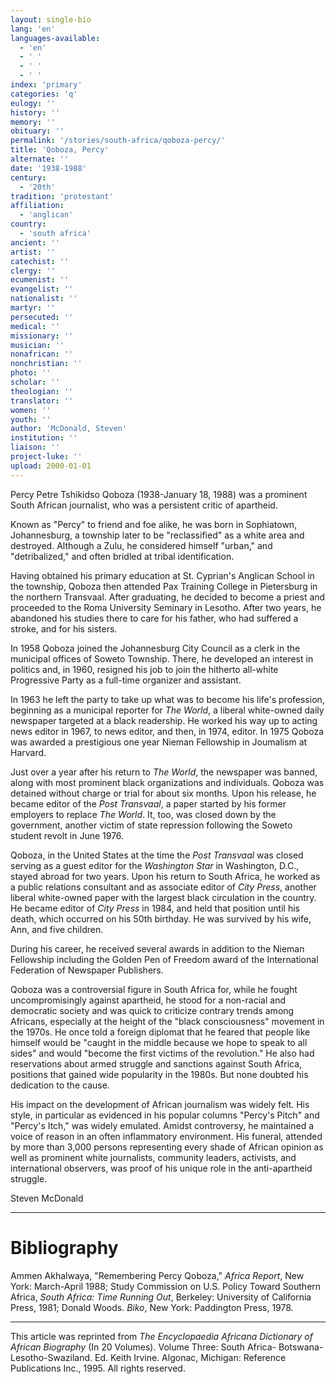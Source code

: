 ```yaml
---
layout: single-bio
lang: 'en'
languages-available:
  - 'en'
  - ' '
  - ' '
  - ' '
index: 'primary'
categories: 'q'
eulogy: ''
history: ''
memory: ''
obituary: ''
permalink: '/stories/south-africa/qoboza-percy/'
title: 'Qoboza, Percy'
alternate: ''
date: '1938-1988'
century:
  - '20th'
tradition: 'protestant'
affiliation:
  - 'anglican'
country:
  - 'south africa'
ancient: ''
artist: ''
catechist: ''
clergy: ''
ecumenist: ''
evangelist: ''
nationalist: ''
martyr: ''
persecuted: ''
medical: ''
missionary: ''
musician: ''
nonafrican: ''
nonchristian: ''
photo: ''
scholar: ''
theologian: ''
translator: ''
women: ''
youth: ''
author: 'McDonald, Steven'
institution: ''
liaison: ''
project-luke: ''
upload: 2000-01-01
---
```



Percy Petre Tshikidso Qoboza (1938-January 18, 1988) was a prominent South African journalist, who was a persistent critic of apartheid.

Known as "Percy" to friend and foe alike, he was born in Sophiatown, Johannesburg, a township later to be "reclassified" as a white area and destroyed. Although a Zulu, he considered himself "urban," and "detribalized," and often bridled at tribal identification.

Having obtained his primary education at St. Cyprian's Anglican School in the township, Qoboza then attended Pax Training College in Pietersburg in the northern Transvaal. After graduating, he decided to become a priest and proceeded to the Roma University Seminary in Lesotho. After two years, he abandoned his studies there to care for his father, who had suffered a stroke, and for his sisters.

In 1958 Qoboza joined the Johannesburg City Council as a clerk in the municipal offices of Soweto Township. There, he developed an interest in politics and, in 1960, resigned his job to join the hitherto all-white Progressive Party as a full-time organizer and assistant.

In 1963 he left the party to take up what was to become his life's profession, beginning as a municipal reporter for *The World*, a liberal white-owned daily newspaper targeted at a black readership. He worked his way up to acting news editor in 1967, to news editor, and then, in 1974, editor. In 1975 Qoboza was awarded a prestigious one year Nieman Fellowship in Joumalism at Harvard.

Just over a year after his return to *The World*, the newspaper was banned, along with most prominent black organizations and individuals. Qoboza was detained without charge or trial for about six months. Upon his release, he became editor of the *Post Transvaal*, a paper started by his former employers to replace *The World*. It, too, was closed down by the government, another victim of state repression following the Soweto student revolt in June 1976.

Qoboza, in the United States at the time the *Post Transvaal* was closed serving as a guest editor for the *Washington Star* in Washington, D.C., stayed abroad for two years. Upon his return to South Africa, he worked as a public relations consultant and as associate editor of *City Press*, another liberal white-owned paper with the largest black circulation in the country. He became editor of *City Press* in 1984, and held that position until his death, which occurred on his 50th birthday. He was survived by his wife, Ann, and five children.

During his career, he received several awards in addition to the Nieman Fellowship including the Golden Pen of Freedom award of the International Federation of Newspaper Publishers.

Qoboza was a controversial figure in South Africa for, while he fought uncompromisingly against apartheid, he stood for a non-racial and democratic society and was quick to criticize contrary trends among Africans, especially at the height of the "black consciousness" movement in the 1970s. He once told a foreign diplomat that he feared that people like himself would be "caught in the middle because we hope to speak to all sides" and would "become the first victims of the revolution." He also had reservations about armed struggle and sanctions against South Africa, positions that gained wide popularity in the 1980s. But none doubted his dedication to the cause.

His impact on the development of African journalism was widely felt. His style, in particular as evidenced in his popular columns "Percy's Pitch" and "Percy's Itch," was widely emulated. Amidst controversy, he maintained a voice of reason in an often inflammatory environment. His funeral, attended by more than 3,000 persons representing every shade of African opinion as well as prominent white journalists, community leaders, activists, and international observers, was proof of his unique role in the anti-apartheid struggle.

Steven McDonald

---

# Bibliography

Ammen Akhalwaya, "Remembering Percy Qoboza," *Africa Report*, New York: March-April 1988; Study Commission on U.S. Policy Toward Southern Africa, *South Africa: Time Running Out*, Berkeley: University of California Press, 1981; Donald Woods. *Biko*, New York: Paddington Press, 1978.

---

This article was reprinted from *The Encyclopaedia Africana Dictionary of African Biography* (In 20 Volumes). Volume Three: South Africa- Botswana-Lesotho-Swaziland. Ed. Keith Irvine. Algonac, Michigan: Reference Publications Inc., 1995.  All rights reserved.